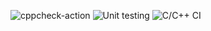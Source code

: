 ![cppcheck-action](https://github.com/99002642/Calculator_Ops/workflows/cppcheck-action/badge.svg)
![Unit testing](https://github.com/99002642/Calculator_Ops/workflows/Unit%20testing/badge.svg)
![C/C++ CI](https://github.com/99002642/Calculator_Ops/workflows/C/C++%20CI/badge.svg)
